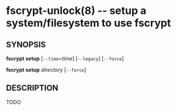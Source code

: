 fscrypt-unlock(8) -- setup a system/filesystem to use fscrypt
=============================================================

## SYNOPSIS

**fscrypt setup** [`--time`=_time_] [`--legacy`] [`--force`]

**fscrypt setup** _directory_ [`--force`]

## DESCRIPTION

TODO
